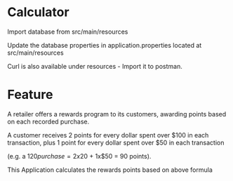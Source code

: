 # Calculator
Import database from src/main/resources

Update the database properties in application.properties located at src/main/resources

Curl is also available under resources - Import it to postman.

# Feature
A retailer offers a rewards program to its customers, awarding points based on each recorded purchase.

 

A customer receives 2 points for every dollar spent over $100 in each transaction, plus 1 point for every dollar spent over $50 in each transaction

(e.g. a $120 purchase = 2x$20 + 1x$50 = 90 points).

This Application calculates the rewards points based on above formula 
